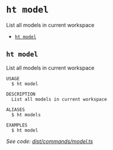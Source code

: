 `ht model`
==========

List all models in current workspace

* [`ht model`](#ht-model)

## `ht model`

List all models in current workspace

```
USAGE
  $ ht model

DESCRIPTION
  List all models in current workspace

ALIASES
  $ ht models

EXAMPLES
  $ ht model
```

_See code: [dist/commands/model.ts](https://github.com/StrongMonkey/cli/blob/v0.1.0/dist/commands/model.ts)_
